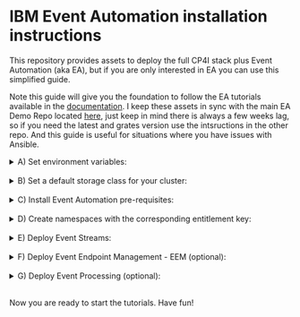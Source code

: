 # IBM Event Automation installation instructions

This repository provides assets to deploy the full CP4I stack plus Event Automation (aka EA), but if you are only interested in EA you can use this simplified guide.

Note this guide will give you the foundation to follow the EA tutorials available in the [documentation](https://ibm.github.io/event-automation/tutorials/). I keep these assets in sync with the main EA Demo Repo located [here](https://github.com/IBM/event-automation-demo), just keep in mind there is always a few weeks lag, so if you need the latest and grates version use the intsructions in the other repo. And this guide is useful for situations where you have issues with Ansible.

<details>
<summary>
A) Set environment variables:
</summary>

1. Set the CP4I version to the latest LTS versions to get the latest version of EA, so use the following command:
    ```
    export CP4I_VER=16.1.0
    ```
2. Set the OCP type based on the storage classes in your cluster:
   ```
   export OCP_TYPE=ROKS
   or 
   export OCP_TYPE=ODF

</details>
&nbsp; 

<details>
<summary>
B) Set a default storage class for your cluster:
</summary>

1. If you have provisioned your OCP cluster in Tech Zone you can use the following script to set the proper default storage class:
   ```
   scripts/99-odf-tkz-set-scs.sh
   ```
</details>
&nbsp; 

<details>
<summary>
C) Install Event Automation pre-requisites:
</summary>   

1. Install Cert Manager Operator:
   ```
   oc apply -f resources/00-cert-manager-namespace.yaml
   oc apply -f resources/00-cert-manager-operatorgroup.yaml
   oc apply -f resources/00-cert-manager-subscription.yaml
   ```
   Confirm the subscription has been completed successfully before moving to the next step running the following command:
   ```
   SUB_NAME=$(oc get deployment cert-manager-operator-controller-manager -n cert-manager-operator --ignore-not-found -o jsonpath='{.metadata.labels.olm\.owner}');if [ ! -z "$SUB_NAME" ]; then oc get csv/$SUB_NAME -n cert-manager-operator --ignore-not-found -o jsonpath='{.status.phase}';fi;echo
   ```
   You should get a response like this:
   ```
   Succeeded
   ```
</details>
&nbsp; 

<details>
<summary>
D) Create namespaces with the corresponding entitlement key:
</summary>

1. Set your entitlement key:
   ```
   export ENT_KEY=<my-key>
   ```
2. Create namespaces:
   ```
   scripts/02a-cp4i-ns-key-config.sh
   ```
</details>
&nbsp; 

<details>
<summary>
E) Deploy Event Streams: 
</summary>

1. Install Event Streams Catalog Source:
   ```
   oc apply -f catalog-sources/${CP4I_VER}/08-event-streams-catalog-source.yaml
   ```
   Confirm the catalog source has been deployed successfully before moving to the next step running the following command: 
   ```
   oc get catalogsources ibm-eventstreams-catalog -n openshift-marketplace -o jsonpath='{.status.connectionState.lastObservedState}';echo
   ```
   You should get a response like this:
   ```
   READY
   ```
2. Install Event Streams Operator:
   ```
   oc apply -f subscriptions/${CP4I_VER}/05-event-streams-subscription.yaml
   ```
   Confirm the operator has been deployed successfully before moving to the next step running the following command:
   ```
   SUB_NAME=$(oc get deployment eventstreams-cluster-operator -n openshift-operators --ignore-not-found -o jsonpath='{.metadata.labels.olm\.owner}');if [ ! -z "$SUB_NAME" ]; then oc get csv/$SUB_NAME --ignore-not-found -o jsonpath='{.status.phase}';fi;echo 
   ```
   You should get a response like this:
   ```
   Succeeded
   ```
3. Deploy Event Streams instance:
   ```
   oc apply -f instances/${CP4I_VER}/${OCP_TYPE}/05x-event-streams-ea-instance.yaml
   ```
   Confirm the instance has been deployed successfully before moving to the next step running the following command:
   ```
   oc get eventstreams es-demo -n tools -o jsonpath='{.status.phase}';echo
   ```
   Note this will take few minutes, so be patient, and at some point you may see some errors, but at the end you should get a response like this:
   ```
   Ready
   ```
4. Create topics and users:
   ```
   oc apply -f resources/02a-es-initial-config-jgr-topics.yaml -n tools
   oc apply -f resources/02a-es-initial-config-jgr-users.yaml -n tools
   oc apply -f resources/02a-es-initial-config-ea-topics.yaml -n tools
   oc apply -f resources/02a-es-initial-config-watsonx-topics.yaml -n tools
   ```
5. Enable Kafka Connect base:
   ```
   scripts/08c-event-streams-kafka-connect-config.sh
   ```
   Confirm the instance has been deployed successfully before moving to the next step running the following command:
   ```
   oc get kafkaconnects jgr-connect-cluster -n tools -o jsonpath='{.status.conditions[0].type}';echo
   ```
   Note this will take few minutes, but at the end you should get a response like this:
   ```
   Ready
   ```
6. Enable Kafka Bridge (Optional):
   ```
   scripts/08d-event-streams-kafka-bridge-config.sh
   ```
   Confirm the instance has been deployed successfully running the following command:
   ```
   oc get kafkabridge jgr-es-demo-bridge -n tools -o jsonpath='{.status.conditions[0].type}';echo
   ```
   You should get a response like this:
   ```
   Ready
   ```
7. Enable Kafka Connector base:
   ```
   scripts/08e-event-streams-kafka-connector-datagen-config.sh
   ```
   Confirm the instances has been deployed successfully before moving to the next step running the following command:
   ```
   oc get kafkaconnector -n tools
   ```
   Note this will take few minutes, but at the end you should get a response like this:
   ```
   NAME                 CLUSTER               CONNECTOR CLASS                                                         MAX TASKS   READY
   kafka-datagen        jgr-connect-cluster   com.ibm.eventautomation.demos.loosehangerjeans.DatagenSourceConnector   1           True
   kafka-datagen-avro   jgr-connect-cluster   com.ibm.eventautomation.demos.loosehangerjeans.DatagenSourceConnector   1           True
   kafka-datagen-reg    jgr-connect-cluster   com.ibm.eventautomation.demos.loosehangerjeans.DatagenSourceConnector   1           True
   ```
</details>
&nbsp; 

<details>
<summary>
F) Deploy Event Endpoint Management - EEM (optional): 
</summary>

1. Install EEM Catalog Source:
   ```
   oc apply -f catalog-sources/${CP4I_VER}/13-eem-catalog-source.yaml
   ```
   Confirm the catalog source has been deployed successfully before moving to the next step running the following command: 
   ```
   oc get catalogsources ibm-eventendpointmanagement-catalog -n openshift-marketplace -o jsonpath='{.status.connectionState.lastObservedState}';echo
   ```
   You should get a response like this:
   ```
   READY
   ```
2. Install EEM Operator:
   ```
   oc apply -f subscriptions/${CP4I_VER}/09-eem-subscription.yaml
   ```
   Confirm the operator has been deployed successfully before moving to the next step running the following command:
   ```
   SUB_NAME=$(oc get deployment ibm-eem-operator -n openshift-operators --ignore-not-found -o jsonpath='{.metadata.labels.olm\.owner}');if [ ! -z "$SUB_NAME" ]; then oc get csv/$SUB_NAME --ignore-not-found -o jsonpath='{.status.phase}';fi;echo 
   ```
   You should get a response like this:
   ```
   Succeeded
   ```
3. Deploy EEM Manager instance:
   ```
   scripts/99-eem-manager-inst-deploy-ea.sh
   ```
   Confirm the instance has been deployed successfully before moving to the next step running the following command:
   ```
   oc get eventendpointmanagement eem-demo-mgr -n tools -o jsonpath='{.status.phase}';echo
   ```
   Note this will take few minutes, so be patient, but at the end you should get a response like this:
   ```
   Running
   ```
4. Deploy EEM Gateway instance:
   ```
   scripts/99-eem-gateway-inst-deploy-ea.sh
   ```
   Confirm the instance has been deployed successfully before moving to the next step running the following command:
   ```
   oc get eventgateway eem-demo-gw -n tools -o jsonpath='{.status.phase}';echo
   ```
   Note this will take few minutes, so be patient, but at the end you should get a response like this:
   ```
   Running
   ```
5. Integrate EEM with ES instance (optional):
   1. Run script:
      ```
      scripts/19f-eem-es-config.sh
      ```
6. Configure EEM Manager security:
   1. Set the user passwords via environment variables:
      ```
      export EEM_ADMIN_PWD=<eem-admin-pwd>
      export EEM_USER_PWD=<es-user-pwd> 
      ```
   2. Run script:
      ```
      scripts/19a-eem-manager-config-sec.sh 
      ```
7. Post deployment EEM instance configuration:
   1. Get token for post deployment configuration:

      Follow instructions listed [here](https://ibm.github.io/event-automation/eem/security/api-tokens/#creating-a-token)

   2. Set environment variable for token:
      ```
      export EEM_TOKEN=<my-eem-token>
      ```
   3. Populate EEM Catalog:
      ```
      scripts/19e-eem-manager-config.sh
      ```
</details>
&nbsp; 

<details>
<summary>
G) Deploy Event Processing (optional): 
</summary>

1. Install Apache Flink Catalog Source:
   ```
   oc apply -f catalog-sources/${CP4I_VER}/14-ea-flink-catalog-source.yaml
   ```
   Confirm the catalog source has been deployed successfully before moving to the next step running the following command: 
   ```
   oc get catalogsources ibm-eventautomation-flink-catalog -n openshift-marketplace -o jsonpath='{.status.connectionState.lastObservedState}';echo
   ```
   You should get a response like this:
   ```
   READY
   ```
2. Install Apache Flink Operator:
   ```
   oc apply -f subscriptions/${CP4I_VER}/10-ea-flink-subscription.yaml
   ```
   Confirm the operator has been deployed successfully before moving to the next step running the following command:
   ```
   SUB_NAME=$(oc get deployment flink-kubernetes-operator -n openshift-operators --ignore-not-found -o jsonpath='{.metadata.labels.olm\.owner}');if [ ! -z "$SUB_NAME" ]; then oc get csv/$SUB_NAME --ignore-not-found -o jsonpath='{.status.phase}';fi;echo
   ```
   You should get a response like this:
   ```
   Succeeded
   ```
3. Prepare TrustStore for Event Automation:
   ```
   scripts/20d-ea-truststore-config.sh
   ```
4. Deploy Apache Flink instance:
   ```
   oc apply -f instances/${CP4I_VER}/common/21-ea-flink-instance.yaml
   ```
   Confirm the instance has been deployed successfully before moving to the next step running the following command:
   ```
   oc get flinkdeployment ea-flink-demo -n tools -o jsonpath='{.status.jobManagerDeploymentStatus}';echo
   ```
   You should get a response like this:
   ```
   READY
   ``` 
5. Install Event Processing Catalog Source:
   ```
   oc apply -f catalog-sources/${CP4I_VER}/15-event-processing-catalog-source.yaml
   ```
   Confirm the catalog source has been deployed successfully before moving to the next step running the following command: 
   ```
   oc get catalogsources ibm-eventprocessing-catalog -n openshift-marketplace -o jsonpath='{.status.connectionState.lastObservedState}';echo
   ```
   You should get a response like this:
   ```
   READY
   ```
6. Install Event Processing Operator:
   ```
   oc apply -f subscriptions/${CP4I_VER}/11-event-processing-subscription.yaml
   ```
   Confirm the operator has been deployed successfully before moving to the next step running the following command:
   ```
   SUB_NAME=$(oc get deployment ibm-ep-operator -n openshift-operators --ignore-not-found -o jsonpath='{.metadata.labels.olm\.owner}');if [ ! -z "$SUB_NAME" ]; then oc get csv/$SUB_NAME --ignore-not-found -o jsonpath='{.status.phase}';fi;echo
   ```
   You should get a response like this:
   ```
   Succeeded
   ```
7. Deploy Event Processing instance:
   ```
   scripts/20b-ea-ep-inst-deploy.sh
   ```
   Confirm the instance has been deployed successfully before moving to the next step running the following command:
   ```
   oc get eventprocessing ep-demo -n tools -o jsonpath='{.status.phase}';echo
   ```
   You should get a response like this:
   ```
   Running
   ``` 
8. Configure Event Processing security:
   1. Set the user password via environment variable:
      ```
      export EP_ADMIN_PWD=<ep-admin-pwd>
      ```
   2. Run script:
      ```
      scripts/20b-ea-ep-config-sec.sh
      ```
9. Install PGSQL Operator:
   ```
   oc apply -f resources/12a-pgsql-subscription.yaml
   ```
   Confirm the operator has been deployed successfully before moving to the next step running the following command:
   ```
   SUB_NAME=$(oc get deployment pgo -n openshift-operators --ignore-not-found -o jsonpath='{.metadata.labels.olm\.owner}');if [ ! -z "$SUB_NAME" ]; then oc get csv/$SUB_NAME --ignore-not-found -o jsonpath='{.status.phase}';fi;echo
   ```
   You should get a response like this:
   ```
   Succeeded
   ```
10. Create configmap with db configuration:
   ```
   oc apply -f resources/12b-pgsql-config.yaml -n tools
   ```
11. Deploy a PGSQL DB instance:
      ```
      oc apply -f resources/12c-pgsql-db.yaml -n tools
      ```
      Confirm the instance has been deployed successfully before moving to the next step running the following command:
      ```
      oc get pods -l "postgres-operator.crunchydata.com/role=master" -n tools -o jsonpath='{.items[0].status.conditions[1].status}';echo
      ```
      After a few minutes you should get a response like this:
      ```
      True
      ``` 
12. Get information to access EA instances:
      ```
      scripts/99-ea-access-info.sh
      ```
</details>
&nbsp; 

Now you are ready to start the tutorials. Have fun!